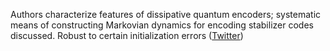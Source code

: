 
Authors characterize features of dissipative quantum encoders; systematic means of constructing Markovian dynamics for encoding stabilizer codes discussed. Robust to certain initialization errors ([Twitter](https://twitter.com/JoshuahHeath/status/1359536487939727360))
